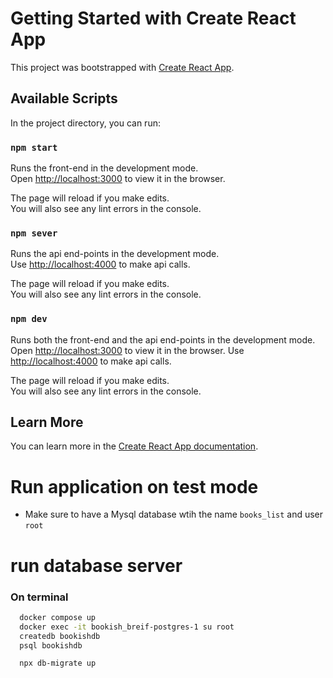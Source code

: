 # Getting Started with Create React App

This project was bootstrapped with [Create React App](https://github.com/facebook/create-react-app).

## Available Scripts

In the project directory, you can run:

### `npm start`

Runs the front-end in the development mode.\
Open [http://localhost:3000](http://localhost:3000) to view it in the browser.

The page will reload if you make edits.\
You will also see any lint errors in the console.

### `npm sever`

Runs the api end-points in the development mode.\
Use [http://localhost:4000](http://localhost:4000) to make api calls.

The page will reload if you make edits.\
You will also see any lint errors in the console.

### `npm dev`

Runs both the front-end and the api end-points in the development mode.\
Open [http://localhost:3000](http://localhost:3000) to view it in the browser.
Use [http://localhost:4000](http://localhost:4000) to make api calls.


The page will reload if you make edits.\
You will also see any lint errors in the console.


## Learn More

You can learn more in the [Create React App documentation](https://facebook.github.io/create-react-app/docs/getting-started).

# Run application on test mode
- Make sure to have a Mysql database wtih the name `books_list`
and user `root`


# run database server
### On terminal
```bash
  docker compose up
  docker exec -it bookish_breif-postgres-1 su root
  createdb bookishdb 
  psql bookishdb
```
```bash
  npx db-migrate up
```
